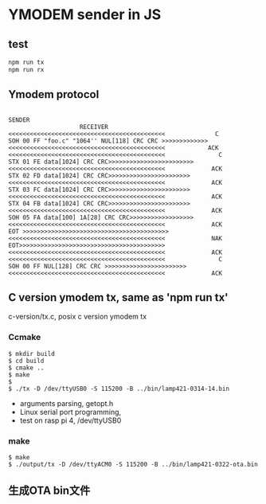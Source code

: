 # YMODEM sender in JS
## test

```js
npm run tx
npm run rx

```

## Ymodem protocol

```

SENDER                                                                                    RECEIVER 
<<<<<<<<<<<<<<<<<<<<<<<<<<<<<<<<<<<<<<<<<<<<              C
SOH 00 FF "foo.c" "1064'' NUL[118] CRC CRC >>>>>>>>>>>>>
<<<<<<<<<<<<<<<<<<<<<<<<<<<<<<<<<<<<<<<<<<<<            ACK
<<<<<<<<<<<<<<<<<<<<<<<<<<<<<<<<<<<<<<<<<<<<               C
STX 01 FE data[1024] CRC CRC>>>>>>>>>>>>>>>>>>>>>>>> 
<<<<<<<<<<<<<<<<<<<<<<<<<<<<<<<<<<<<<<<<<<<<             ACK
STX 02 FD data[1024] CRC CRC>>>>>>>>>>>>>>>>>>>>>>>
<<<<<<<<<<<<<<<<<<<<<<<<<<<<<<<<<<<<<<<<<<<<             ACK
STX 03 FC data[1024] CRC CRC>>>>>>>>>>>>>>>>>>>>>>>
<<<<<<<<<<<<<<<<<<<<<<<<<<<<<<<<<<<<<<<<<<<<             ACK
STX 04 FB data[1024] CRC CRC>>>>>>>>>>>>>>>>>>>>>>>
<<<<<<<<<<<<<<<<<<<<<<<<<<<<<<<<<<<<<<<<<<<<             ACK
SOH 05 FA data[100] 1A[28] CRC CRC>>>>>>>>>>>>>>>>>>
<<<<<<<<<<<<<<<<<<<<<<<<<<<<<<<<<<<<<<<<<<<<             ACK
EOT >>>>>>>>>>>>>>>>>>>>>>>>>>>>>>>>>>>>>>>>>
<<<<<<<<<<<<<<<<<<<<<<<<<<<<<<<<<<<<<<<<<<<<             NAK
EOT>>>>>>>>>>>>>>>>>>>>>>>>>>>>>>>>>>>>>>>>>
<<<<<<<<<<<<<<<<<<<<<<<<<<<<<<<<<<<<<<<<<<<<             ACK
<<<<<<<<<<<<<<<<<<<<<<<<<<<<<<<<<<<<<<<<<<<<               C
SOH 00 FF NUL[128] CRC CRC >>>>>>>>>>>>>>>>>>>>>>>
<<<<<<<<<<<<<<<<<<<<<<<<<<<<<<<<<<<<<<<<<<<<             ACK
```

## C version ymodem tx, same as 'npm run tx'
c-version/tx.c, posix c version ymodem tx

### Ccmake
```shell
$ mkdir build
$ cd build
$ cmake ..
$ make
$ 
$ ./tx -D /dev/ttyUSB0 -S 115200 -B ../bin/lamp421-0314-14.bin

```

* arguments parsing, getopt.h
* Linux serial port programming, 
* test on rasp pi 4, /dev/ttyUSB0


### make

```
$ make
$ ./output/tx -D /dev/ttyACM0 -S 115200 -B ../bin/lamp421-0322-ota.bin
```


## 生成OTA bin文件

